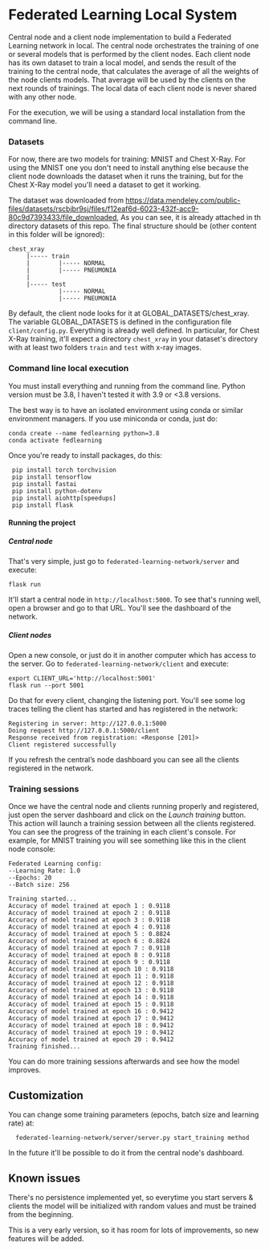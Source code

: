 # Federated Learning Local System

Central node and a client node implementation to build a Federated Learning network in local.
The central node orchestrates the training of one or several models that is performed by the client nodes.
Each client node has its own dataset to train a local model, and sends the result of the training to the 
central node, that calculates the average of all the weights of the node clients models. That average 
will be used by the clients on the next rounds of trainings. The local data of each client node is never 
shared with any other node.

For the execution, we will be using a standard local installation from the command line.

### Datasets
For now, there are two models for training: MNIST and Chest X-Ray. For using the MNIST one you don't need to install anything else because
the client node downloads the dataset when it runs the training, but for the Chest X-Ray model you'll need a dataset to get it working.

The dataset was downloaded from https://data.mendeley.com/public-files/datasets/rscbjbr9sj/files/f12eaf6d-6023-432f-acc9-80c9d7393433/file_downloaded, 
As you can see, it is already attached in th directory datasets of this repo.
The final structure should be (other content in this folder will be ignored):

    chest_xray
         |----- train
         |        |----- NORMAL
         |        |----- PNEUMONIA
         |
         |----- test
                  |----- NORMAL
                  |----- PNEUMONIA

By default, the client node looks for it at GLOBAL_DATASETS/chest_xray. The variable GLOBAL_DATASETS is defined 
in the configuration file `client/config.py`. Everything is already well defined. In particular, for Chest X-Ray training, it'll expect a directory `chest_xray` in your dataset's directory with at least two folders `train` and `test` with x-ray images. 

    
### Command line local execution
You must install everything and running from the command line.
Python version must be 3.8, I haven't tested it with 3.9 or <3.8 versions.

The best way is to have an isolated environment using conda or similar environment managers.
If you use miniconda or conda, just do:

    conda create --name fedlearning python=3.8
    conda activate fedlearning

Once you're ready to install packages, do this:

     pip install torch torchvision
     pip install tensorflow
     pip install fastai
     pip install python-dotenv
     pip install aiohttp[speedups]
     pip install flask
    
#### Running the project   
##### Central node
That's very simple, just go to `federated-learning-network/server` and execute:

    flask run
    
It'll start a central node in `http://localhost:5000`. To see that's running well, open a browser and go to that URL.
You'll see the dashboard of the network.

##### Client nodes
Open a new console, or just do it in another computer which has access to the server.
Go to `federated-learning-network/client` and execute:

    export CLIENT_URL='http://localhost:5001'
    flask run --port 5001
    
Do that for every client, changing the listening port. You'll see some log traces telling the client 
has started and has registered in the network:

    Registering in server: http://127.0.0.1:5000
    Doing request http://127.0.0.1:5000/client
    Response received from registration: <Response [201]>
    Client registered successfully

If you refresh the central’s node dashboard you can see all the clients registered in the network.

### Training sessions
Once we have the central node and clients running properly and registered, just open the server dashboard and click on 
the _Launch training_ button.
This action will launch a training session between all the clients registered. You can see the progress of the training in each 
client's console. For example, for MNIST training you will see something like this in the client node console:

    Federated Learning config:
    --Learning Rate: 1.0
    --Epochs: 20
    --Batch size: 256
    
    Training started...
    Accuracy of model trained at epoch 1 : 0.9118
    Accuracy of model trained at epoch 2 : 0.9118
    Accuracy of model trained at epoch 3 : 0.9118
    Accuracy of model trained at epoch 4 : 0.9118
    Accuracy of model trained at epoch 5 : 0.8824
    Accuracy of model trained at epoch 6 : 0.8824
    Accuracy of model trained at epoch 7 : 0.9118
    Accuracy of model trained at epoch 8 : 0.9118
    Accuracy of model trained at epoch 9 : 0.9118
    Accuracy of model trained at epoch 10 : 0.9118
    Accuracy of model trained at epoch 11 : 0.9118
    Accuracy of model trained at epoch 12 : 0.9118
    Accuracy of model trained at epoch 13 : 0.9118
    Accuracy of model trained at epoch 14 : 0.9118
    Accuracy of model trained at epoch 15 : 0.9118
    Accuracy of model trained at epoch 16 : 0.9412
    Accuracy of model trained at epoch 17 : 0.9412
    Accuracy of model trained at epoch 18 : 0.9412
    Accuracy of model trained at epoch 19 : 0.9412
    Accuracy of model trained at epoch 20 : 0.9412
    Training finished...

You can do more training sessions afterwards and see how the model improves. 

## Customization
You can change some training parameters (epochs, batch size and learning rate) at:

      federated-learning-network/server/server.py start_training method

In the future it'll be possible to do it from the central node's dashboard.

## Known issues
There's no persistence implemented yet, so everytime you start servers & clients the model will be initialized with 
random values and must be trained from the beginning.

This is a very early version, so it has room for lots of improvements, so new features will be added.

